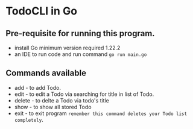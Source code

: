 # TodoCLI in Go
## Pre-requisite for running this program.
- install Go minimum version required 1.22.2
- an IDE to run code and run command ```go run main.go```

## Commands available
- add - to add Todo.
- edit - to edit a Todo via searching for title in list of Todo.
- delete - to delte a Todo via todo's title
- show - to show all stored Todo
- exit - to exit program `remember this command deletes your Todo list completely`.
